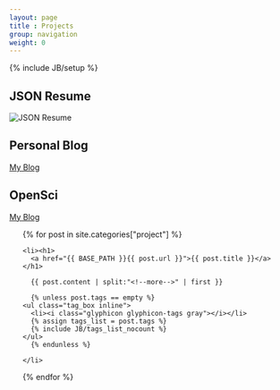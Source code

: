 ```yaml
---
layout: page
title : Projects
group: navigation
weight: 0
---
```

{% include JB/setup %}



## JSON Resume ##
![JSON Resume](https://avatars1.githubusercontent.com/u/7943272?v=3&s=200)

## Personal Blog ##
[My Blog](http://michaelchelen.net)


## OpenSci ##
[My Blog](http://blog.opensci.info)


<ul class="posts projects-posts">
  {% for post in site.categories["project"] %}

    <li><h1>
      <a href="{{ BASE_PATH }}{{ post.url }}">{{ post.title }}</a>
    </h1>

      {{ post.content | split:"<!--more-->" | first }}

      {% unless post.tags == empty %}
    <ul class="tag_box inline">
      <li><i class="glyphicon glyphicon-tags gray"></i></li>
      {% assign tags_list = post.tags %}
      {% include JB/tags_list_nocount %}
    </ul>
      {% endunless %} 

    </li>
  {% endfor %}
</ul>
